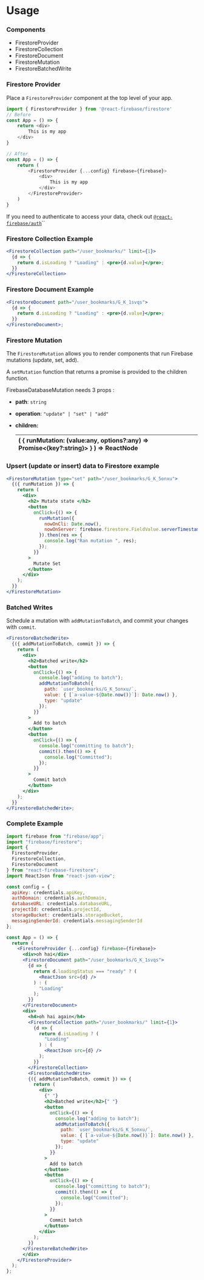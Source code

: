 # Usage

### Components

* FirestoreProvider
* FirestoreCollection
* FirestoreDocument
* FirestoreMutation
* FirestoreBatchedWrite

### Firestore Provider

Place a `FirestoreProvider` component at the top level of your app. 

```javascript
import { FirestoreProvider } from '@react-firebase/firestore'
// Before
const App = () => {
    return <div>
        This is my app
    </div>
}

// After
const App = () => {
    return (
        <FirestoreProvider {...config} firebase={firebase}>
            <div>
                This is my app
            </div>
        </FirestoreProvider>
    )
}
```



If you need to authenticate to access your data, check out [`@react-firebase/auth`](../react-firebase-auth/)\`\`

### Firestore Collection Example

```jsx
<FirestoreCollection path="/user_bookmarks/" limit={1}>
  {d => {
    return d.isLoading ? "Loading" : <pre>{d.value}</pre>;
  }}
</FirestoreCollection>
```

### Firestore Document Example

```jsx
<FirestoreDocument path="/user_bookmarks/G_K_1svqs">
  {d => {
    return d.isLoading ? "Loading" : <pre>{d.value}</pre>;
  }}
</FirestoreDocument>;
```

### 

### Firestore Mutation

The `FirestoreMutation` allows you to render components that run Firebase mutations \(update, set, add\).

A `setMutation` function that returns a promise is provided to the children function.

FirebaseDatabaseMutation needs 3 props : 

* **path**: `string`
* **operation**: `"update" | "set" | "add"` 
* **children:** 

  | \(   {     runMutation: \(value:any, options?:any\) =&gt; Promise&lt;{key?:string}&gt;   } \) =&gt; ReactNode |
  | :--- |

### Upsert \(update or insert\) data to Firestore example

```jsx
<FirestoreMutation type="set" path="/user_bookmarks/G_K_5onxu">
  {({ runMutation }) => {
    return (
      <div>
        <h2> Mutate state </h2>
        <button
          onClick={() => {
            runMutation({
              nowOnCli: Date.now(),
              nowOnServer: firebase.firestore.FieldValue.serverTimestamp()
            }).then(res => {
              console.log("Ran mutation ", res);
            });
          }}
        >
          Mutate Set
        </button>
      </div>
    );
  }}
</FirestoreMutation>
```

### 

### Batched Writes

Schedule a mutation with `addMutationToBatch`, and commit your changes with `commit`.

```jsx
<FirestoreBatchedWrite>
  {({ addMutationToBatch, commit }) => {
    return (
      <div>
        <h2>Batched write</h2>
        <button
          onClick={() => {
            console.log("adding to batch");
            addMutationToBatch({
              path: `user_bookmarks/G_K_5onxu/`,
              value: { [`a-value-${Date.now()}`]: Date.now() },
              type: "update"
            });
          }}
        >
          Add to batch
        </button>
        <button
          onClick={() => {
            console.log("committing to batch");
            commit().then(() => {
              console.log("Committed");
            });
          }}
        >
          Commit batch
        </button>
      </div>
    );
  }}
</FirestoreBatchedWrite>;

```

### Complete Example

```jsx
import firebase from "firebase/app";
import "firebase/firestore";
import {
  FirestoreProvider,
  FirestoreCollection,
  FirestoreDocument
} from "react-firebase-firestore";
import ReactJson from "react-json-view";

const config = {
  apiKey: credentials.apiKey,
  authDomain: credentials.authDomain,
  databaseURL: credentials.databaseURL,
  projectId: credentials.projectId,
  storageBucket: credentials.storageBucket,
  messagingSenderId: credentials.messagingSenderId
};

const App = () => {
  return (
    <FirestoreProvider {...config} firebase={firebase}>
      <div>oh hai</div>
      <FirestoreDocument path="/user_bookmarks/G_K_1svqs">
        {d => {
          return d.loadingStatus === "ready" ? (
            <ReactJson src={d} />
          ) : (
            "Loading"
          );
        }}
      </FirestoreDocument>
      <div>
        <h4>oh hai again</h4>
        <FirestoreCollection path="/user_bookmarks/" limit={1}>
          {d => {
            return d.isLoading ? (
              "Loading"
            ) : (
              <ReactJson src={d} />
            );
          }}
        </FirestoreCollection>
        <FirestoreBatchedWrite>
        {({ addMutationToBatch, commit }) => {
          return (
            <div>
              {" "}
              <h2>Batched write</h2>{" "}
              <button
                onClick={() => {
                  console.log("adding to batch");
                  addMutationToBatch({
                    path: `user_bookmarks/G_K_5onxu/`,
                    value: { [`a-value-${Date.now()}`]: Date.now() },
                    type: "update"
                  });
                }}
              >
                Add to batch
              </button>
              <button
                onClick={() => {
                  console.log("committing to batch");
                  commit().then(() => {
                    console.log("Committed");
                  });
                }}
              >
                Commit batch
              </button>
            </div>
          );
        }}
      </FirestoreBatchedWrite>
      </div>
    </FirestoreProvider>
  );
};
```

